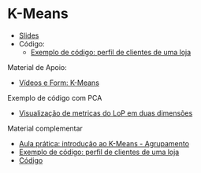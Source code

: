 # K-Means
* [Slides](https://docs.google.com/presentation/d/1hzeAFwgHNZ7pr_POzd4_2lXUgOz_vrVfuhjxl6tbBCs/edit?usp=sharing)
* Código:
  * [Exemplo de código: perfil de clientes de uma loja](https://colab.research.google.com/drive/1kyYG9ojYsTvCKj5X9hn4o6mve4RJjBv5?usp=sharing)

Material de Apoio:
* [Vídeos e Form: K-Means](https://docs.google.com/forms/d/e/1FAIpQLSfyv1LTd_h0bkniJdy5Zq4Y4oFkqTVQrRVY0MZo8PsvcUzhhQ/viewform?usp=sf_link)

Exemplo de código com PCA
* [Visualização de metricas do LoP em duas dimensões](https://colab.research.google.com/drive/15uTd1w8uIxpUgQYYGLmaIL33eum6Yjez?usp=sharing) 

Material complementar
* [Aula prática: introdução ao K-Means - Agrupamento](https://youtu.be/t_107z0RHF8)
* [Exemplo de código: perfil de clientes de uma loja](https://colab.research.google.com/drive/15Q-gTih7v2f5pYc64xQa2ytzX2gisX0q?usp=sharing)
* [Código](https://colab.research.google.com/drive/1nc5RD1wMHvROPILgdJVT2GSzwbscLLsw?usp=sharing)

